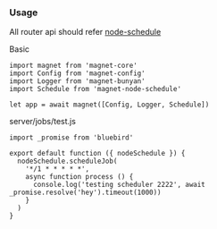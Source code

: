 ### Usage
All router api should refer [node-schedule](https://github.com/node-schedule/node-schedule)

Basic
```
import magnet from 'magnet-core'
import Config from 'magnet-config'
import Logger from 'magnet-bunyan'
import Schedule from 'magnet-node-schedule'

let app = await magnet([Config, Logger, Schedule])
```

server/jobs/test.js
```
import _promise from 'bluebird'

export default function ({ nodeSchedule }) {
  nodeSchedule.scheduleJob(
    '*/1 * * * * *',
    async function process () {
      console.log('testing scheduler 2222', await _promise.resolve('hey').timeout(1000))
    }
  )
}
```
